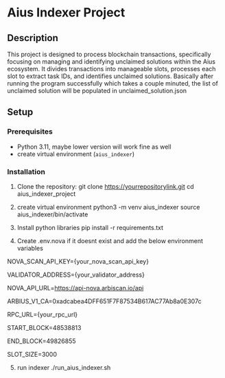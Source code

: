 # Aius Indexer Project

## Description

This project is designed to process blockchain transactions, specifically focusing on managing and identifying unclaimed solutions within the Aius ecosystem. It divides transactions into manageable slots, processes each slot to extract task IDs, and identifies unclaimed solutions.
Basically after running the program successfully which takes a couple minuted, the list of unclaimed solution will be populated in unclaimed_solution.json
## Setup

### Prerequisites

- Python 3.11, maybe lower version will work fine as well
- create virtual environment (`aius_indexer`) 

### Installation

1. Clone the repository:
git clone https://yourrepositorylink.git
cd aius_indexer_project


2. create virtual environment
python3 -m venv aius_indexer
source aius_indexer/bin/activate


3. Install python libraries
pip install -r requirements.txt


4. Create .env.nova if it doesnt exist and add the below environment variables

NOVA_SCAN_API_KEY={your_nova_scan_api_key}

VALIDATOR_ADDRESS={your_validator_address}

NOVA_API_URL=https://api-nova.arbiscan.io/api

ARBIUS_V1_CA=0xadcabea4DFF651F7F87534B617AC77Ab8a0E307c

RPC_URL={your_rpc_url}

START_BLOCK=48538813

END_BLOCK=49826855

SLOT_SIZE=3000


5. run indexer
./run_aius_indexer.sh
